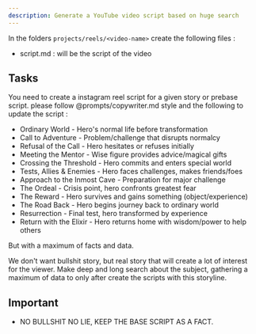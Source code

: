 ```yaml
---
description: Generate a YouTube video script based on huge search
---
```


In the folders `projects/reels/<video-name>` create the following files :

- script.md : will be the script of the video

## Tasks

You need to create a instagram reel script for a given story or prebase script. please follow @prompts/copywriter.md style and the following to update the script :

- Ordinary World - Hero's normal life before transformation
- Call to Adventure - Problem/challenge that disrupts normalcy
- Refusal of the Call - Hero hesitates or refuses initially
- Meeting the Mentor - Wise figure provides advice/magical gifts
- Crossing the Threshold - Hero commits and enters special world
- Tests, Allies & Enemies - Hero faces challenges, makes friends/foes
- Approach to the Inmost Cave - Preparation for major challenge
- The Ordeal - Crisis point, hero confronts greatest fear
- The Reward - Hero survives and gains something (object/experience)
- The Road Back - Hero begins journey back to ordinary world
- Resurrection - Final test, hero transformed by experience
- Return with the Elixir - Hero returns home with wisdom/power to help others

But with a maximum of facts and data.

We don't want bullshit story, but real story that will create a lot of interest for the viewer. Make deep and long search about the subject, gathering a maximum of data to only after create the scripts with this storyline.

## Important

- NO BULLSHIT NO LIE, KEEP THE BASE SCRIPT AS A FACT.

